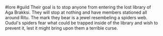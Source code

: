 #lore #guild
Their goal is to stop anyone from entering the lost library of Aga Brakksi. They will stop at nothing and have members stationed all around Ritu.
The mark they bear is a jewel resembeling a spiders web.
Oudul's spiders fear what could be trapped inside of the library and wish to prevent it, lest it might bring upon them a terrible curse. 
